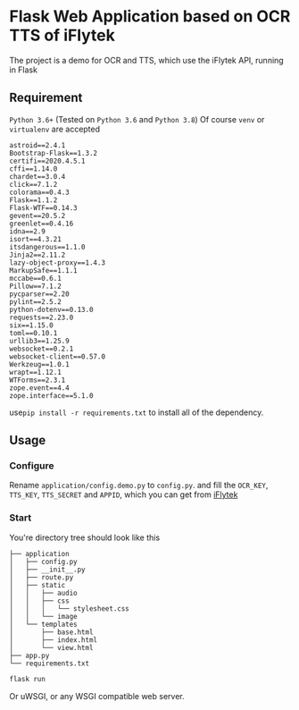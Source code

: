# Flask Web Application based on OCR TTS of iFlytek
The project is a demo for OCR and TTS, which use the iFlytek API, running in Flask
## Requirement
`Python 3.6+` (Tested on `Python 3.6` and `Python 3.8`)
Of course `venv` or `virtualenv` are accepted
```
astroid==2.4.1
Bootstrap-Flask==1.3.2
certifi==2020.4.5.1
cffi==1.14.0
chardet==3.0.4
click==7.1.2
colorama==0.4.3
Flask==1.1.2
Flask-WTF==0.14.3
gevent==20.5.2
greenlet==0.4.16
idna==2.9
isort==4.3.21
itsdangerous==1.1.0
Jinja2==2.11.2
lazy-object-proxy==1.4.3
MarkupSafe==1.1.1
mccabe==0.6.1
Pillow==7.1.2
pycparser==2.20
pylint==2.5.2
python-dotenv==0.13.0
requests==2.23.0
six==1.15.0
toml==0.10.1
urllib3==1.25.9
websocket==0.2.1
websocket-client==0.57.0
Werkzeug==1.0.1
wrapt==1.12.1
WTForms==2.3.1
zope.event==4.4
zope.interface==5.1.0
```
use`pip install -r requirements.txt` to install all of the dependency. 
## Usage
### Configure
Rename `application/config.demo.py` to `config.py`. and fill the `OCR_KEY`, `TTS_KEY`, `TTS_SECRET` and `APPID`, which you can get from [iFlytek](https://www.xfyun.cn/)
### Start
You're directory tree should look like this
```
├── application
│   ├── config.py
│   ├── __init__.py
│   ├── route.py
│   ├── static
│   │   ├── audio
│   │   ├── css
│   │   │   └── stylesheet.css
│   │   └── image
│   └── templates
│       ├── base.html
│       ├── index.html
│       └── view.html
├── app.py
└── requirements.txt
```
```bash
flask run
```
Or uWSGI, or any WSGI compatible web server. 
